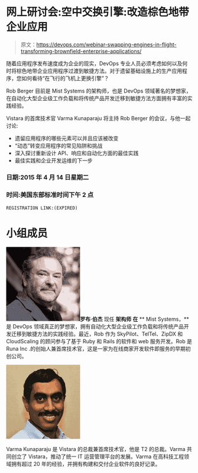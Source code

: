 # 网上研讨会:空中交换引擎:改造棕色地带企业应用

> 原文：<https://devops.com/webinar-swapping-engines-in-flight-transforming-brownfield-enterprise-applications/>

随着应用程序发布速度成为企业的现实，DevOps 专业人员必须考虑如何以及何时将棕色地带企业应用程序过渡到敏捷方法。对于遗留基础设施上的生产应用程序，您如何看待“在飞行的飞机上更换引擎”？

Rob Berger 目前是 Mist Systems 的架构师，也是 DevOps 领域著名的梦想家，在自动化大型企业级工作负载和将传统产品开发迁移到敏捷方法方面拥有丰富的实践经验。

Vistara 的首席技术官 Varma Kunaparaju 将主持 Rob Berger 的会议，与他一起讨论:

*   遗留应用程序的哪些元素可以并且应该被改变
*   “动态”转变应用程序的常见陷阱和挑战
*   深入探讨重新设计 API、响应和自动化方面的最佳实践
*   最佳实践和企业开发运维的下一步

### **日期:2015 年 4 月 14 日星期二**

### **时间:美国东部标准时间**下午 2 点

```
REGISTRATION LINK:(EXPIRED) 
```

# 小组成员

**![Rob-Berger-200x200px](img/b869bf0cbb6ca9476f83e49aa09d082c.png)罗布·伯杰** 现任 **架构师** **在** ** Mist Systems，**是 DevOps 领域真正的梦想家，拥有自动化大型企业级工作负载和将传统产品开发迁移到敏捷方法的实践经验。最近，Rob 作为 SkyPilot、TelTel、ZipDX 和 CloudScaling 的顾问参与了基于 Ruby 和 Rails 的软件和 web 服务开发。Rob 是 Runa Inc .的创始人兼首席技术官，这是一家为在线商家开发软件即服务的早期初创公司。

*****[![varma-kunaparaju-200x200px](img/7758a3342dff4ce98ada562b8516c087.png)](https://devops.com/wp-content/uploads/2015/03/varma-kunaparaju-200x200px.jpg)*****

Varma Kunaparaju 是 Vistara 的总裁兼首席技术官，他是 T2 的总裁。Varma 共同创立了 Vistara，推动了统一 IT 运营管理平台的发展。Varma 在高科技工程领域拥有超过 20 年的经验，并拥有构建和交付企业软件的良好记录。